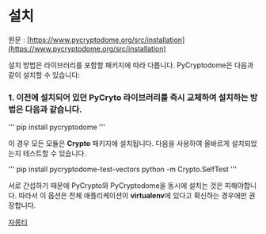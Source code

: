# 설치

원문 : [https://www.pycryptodome.org/src/installation](https://www.pycryptodome.org/src/installation)

설치 방법은 라이브러리를 포함할 패키지에 따라 다릅니다. PyCryptodome은 다음과 같이 설치할 수 있습니다:

### 1. 이전에 설치되어 있던 PyCryto 라이브러리를 즉시 교체하여 설치하는 방법은 다음과 같습니다.

'''
pip install pycryptodome
'''

이 경우 모든 모듈은 **Crypto** 패키지에 설치됩니다. 다음을 사용하여 올바르게 설치되었는지 테스트할 수 있습니다.

'''
pip install pycryptodome-test-vectors
python -m Crypto.SelfTest
'''

서로 간섭하기 때문에 PyCrypto와 PyCryptodome을 동시에 설치는 것은 피해야합니다. 따라서 이 옵션은 전체 애플리케이션이 **virtualenv**에 있다고 확신하는 경우에만 권장합니다.

[자몽티](https://github.com/jamongti)